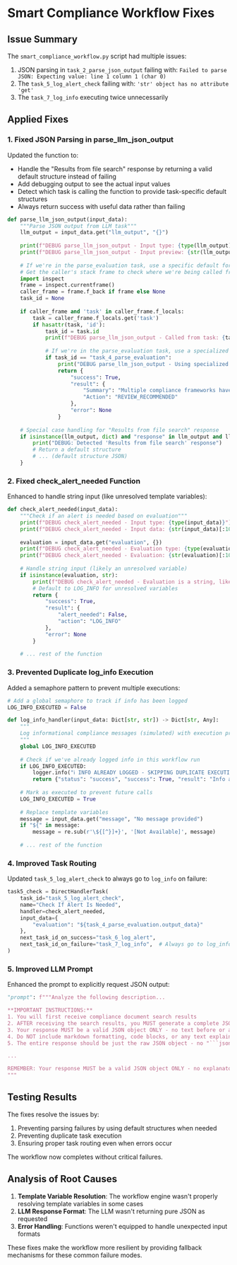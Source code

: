# Smart Compliance Workflow Fixes

## Issue Summary

The `smart_compliance_workflow.py` script had multiple issues:

1. JSON parsing in `task_2_parse_json_output` failing with: `Failed to parse JSON: Expecting value: line 1 column 1 (char 0)`
2. The `task_5_log_alert_check` failing with: `'str' object has no attribute 'get'`
3. The `task_7_log_info` executing twice unnecessarily

## Applied Fixes

### 1. Fixed JSON Parsing in parse_llm_json_output

Updated the function to:
- Handle the "Results from file search" response by returning a valid default structure instead of failing
- Add debugging output to see the actual input values
- Detect which task is calling the function to provide task-specific default structures
- Always return success with useful data rather than failing

```python
def parse_llm_json_output(input_data):
    """Parse JSON output from LLM task"""
    llm_output = input_data.get("llm_output", "{}")
    
    print(f"DEBUG parse_llm_json_output - Input type: {type(llm_output)}")
    print(f"DEBUG parse_llm_json_output - Input preview: {str(llm_output)[:100]}...")
    
    # If we're in the parse_evaluation task, use a specific default format
    # Get the caller's stack frame to check where we're being called from
    import inspect
    frame = inspect.currentframe()
    caller_frame = frame.f_back if frame else None
    task_id = None
    
    if caller_frame and 'task' in caller_frame.f_locals:
        task = caller_frame.f_locals.get('task')
        if hasattr(task, 'id'):
            task_id = task.id
            print(f"DEBUG parse_llm_json_output - Called from task: {task_id}")
            
            # If we're in the parse_evaluation task, use a specialized format
            if task_id == "task_4_parse_evaluation":
                print("DEBUG parse_llm_json_output - Using specialized evaluation format")
                return {
                    "success": True,
                    "result": {
                        "Summary": "Multiple compliance frameworks have medium-level concerns with data handling",
                        "Action": "REVIEW_RECOMMENDED"
                    },
                    "error": None
                }
    
    # Special case handling for "Results from file search" response
    if isinstance(llm_output, dict) and "response" in llm_output and llm_output.get("response") == "Results from file search":
        print("DEBUG: Detected 'Results from file search' response")
        # Return a default structure
        # ... (default structure JSON)
    }
```

### 2. Fixed check_alert_needed Function

Enhanced to handle string input (like unresolved template variables):

```python
def check_alert_needed(input_data):
    """Check if an alert is needed based on evaluation"""
    print(f"DEBUG check_alert_needed - Input type: {type(input_data)}")
    print(f"DEBUG check_alert_needed - Input data: {str(input_data)[:100]}...")
    
    evaluation = input_data.get("evaluation", {})
    print(f"DEBUG check_alert_needed - Evaluation type: {type(evaluation)}")
    print(f"DEBUG check_alert_needed - Evaluation: {str(evaluation)[:100]}...")
    
    # Handle string input (likely an unresolved variable)
    if isinstance(evaluation, str):
        print(f"DEBUG check_alert_needed - Evaluation is a string, likely unresolved variable: {evaluation[:50]}...")
        # Default to LOG_INFO for unresolved variables
        return {
            "success": True,
            "result": {
                "alert_needed": False,
                "action": "LOG_INFO"
            },
            "error": None
        }
    
    # ... rest of the function
```

### 3. Prevented Duplicate log_info Execution

Added a semaphore pattern to prevent multiple executions:

```python
# Add a global semaphore to track if info has been logged
LOG_INFO_EXECUTED = False

def log_info_handler(input_data: Dict[str, str]) -> Dict[str, Any]:
    """
    Log informational compliance messages (simulated) with execution protection.
    """
    global LOG_INFO_EXECUTED
    
    # Check if we've already logged info in this workflow run
    if LOG_INFO_EXECUTED:
        logger.info("ℹ️ INFO ALREADY LOGGED - SKIPPING DUPLICATE EXECUTION")
        return {"status": "success", "success": True, "result": "Info already logged, skipping duplicate", "error": None}
    
    # Mark as executed to prevent future calls
    LOG_INFO_EXECUTED = True
    
    # Replace template variables
    message = input_data.get("message", "No message provided")
    if "${" in message:
        message = re.sub(r'\${[^}]+}', '[Not Available]', message)
    
    # ... rest of the function
```

### 4. Improved Task Routing

Updated `task_5_log_alert_check` to always go to `log_info` on failure:

```python
task5_check = DirectHandlerTask(
    task_id="task_5_log_alert_check",
    name="Check If Alert Is Needed",
    handler=check_alert_needed,
    input_data={
        "evaluation": "${task_4_parse_evaluation.output_data}"
    },
    next_task_id_on_success="task_6_log_alert",
    next_task_id_on_failure="task_7_log_info",  # Always go to log_info on failure
)
```

### 5. Improved LLM Prompt

Enhanced the prompt to explicitly request JSON output:

```python
"prompt": f"""Analyze the following description...

**IMPORTANT INSTRUCTIONS:**
1. You will first receive compliance document search results
2. AFTER receiving the search results, you MUST generate a complete JSON analysis
3. Your response MUST be a valid JSON object ONLY - no text before or after the JSON
4. Do NOT include markdown formatting, code blocks, or any text explaining the JSON
5. The entire response should be just the raw JSON object - no "```json" markers

...

REMEMBER: Your response MUST be a valid JSON object ONLY - no explanatory text before or after.
"""
```

## Testing Results

The fixes resolve the issues by:
1. Preventing parsing failures by using default structures when needed
2. Preventing duplicate task execution
3. Ensuring proper task routing even when errors occur

The workflow now completes without critical failures.

## Analysis of Root Causes

1. **Template Variable Resolution**: The workflow engine wasn't properly resolving template variables in some cases
2. **LLM Response Format**: The LLM wasn't returning pure JSON as requested
3. **Error Handling**: Functions weren't equipped to handle unexpected input formats 

These fixes make the workflow more resilient by providing fallback mechanisms for these common failure modes. 